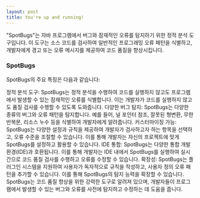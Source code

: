 ```yaml
---
layout: post
title: You're up and running!
---
```


"SpotBugs"는 자바 프로그램에서 버그와 잠재적인 오류를 탐지하기 위한 정적 분석 도구입니다. 이 도구는 소스 코드를 검사하여 일반적인 프로그래밍 오류 패턴을 식별하고, 개발자에게 경고 또는 오류 메시지를 제공하여 코드 품질을 향상시킵니다.

### SpotBugs


SpotBugs의 주요 특징은 다음과 같습니다:

정적 분석 도구: SpotBugs는 정적 분석을 수행하여 코드를 실행하지 않고도 프로그램에서 발생할 수 있는 잠재적인 오류를 식별합니다. 이는 개발자가 코드를 실행하지 않고도 품질 검사를 수행할 수 있도록 도와줍니다.
다양한 버그 탐지: SpotBugs는 다양한 종류의 버그와 오류 패턴을 탐지합니다. 예를 들어, 널 포인터 참조, 잘못된 형변환, 무한 반복문, 리소스 누수 등을 식별하여 개발자에게 알려줍니다.
커스터마이징 가능: SpotBugs는 다양한 설정과 규칙을 제공하여 개발자가 검사하고자 하는 항목을 선택하고, 오류 수준을 조절할 수 있습니다. 이를 통해 개발자는 자신의 프로젝트에 맞게 SpotBugs를 설정하고 활용할 수 있습니다.
IDE 통합: SpotBugs는 다양한 통합 개발 환경(IDE)과 호환됩니다. 이를 통해 개발자는 IDE 내에서 SpotBugs를 실행하여 실시간으로 코드 품질 검사를 수행하고 오류를 수정할 수 있습니다.
확장성: SpotBugs는 플러그인 시스템을 지원하여 사용자가 독자적으로 규칙을 작성하고, 사용자 정의 오류 패턴을 추가할 수 있습니다. 이를 통해 SpotBugs의 탐지 능력을 확장할 수 있습니다.
SpotBugs는 코드 품질 향상을 위한 강력한 도구로 알려져 있으며, 개발자들이 프로그램에서 발생할 수 있는 버그와 오류를 사전에 탐지하고 수정하는 데 도움을 줍니다.
